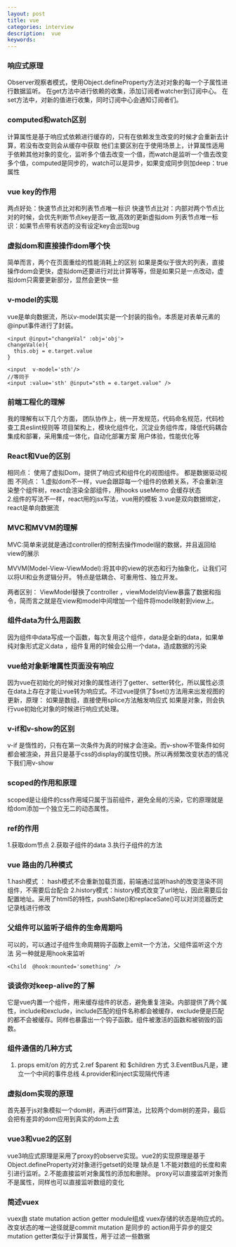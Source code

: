```yaml
---
layout: post
title: vue
categories: interview
description:  vue
keywords: 
---
```


### 响应式原理
Observer观察者模式，使用Object.defineProperty方法对对象的每一个子属性进行数据监听。
在get方法中进行依赖的收集，添加订阅者watcher到订阅中心。
在set方法中，对新的值进行收集，同时订阅中心会通知订阅者们。


### computed和watch区别
计算属性是基于响应式依赖进行缓存的，只有在依赖发生改变的时候才会重新去计算，若没有改变则会从缓存中获取
他们主要区别在于使用场景上，计算属性适用于依赖其他对象的变化，监听多个值去改变一个值，而watch是监听一个值去改变多个值，computed是同步的，watch可以是异步，如果变成同步则加deep：true属性

### vue key的作用
两点好处：快速节点比对和列表节点唯一标识
快速节点比对：内部对两个节点比对的时候，会优先判断节点key是否一致,高效的更新虚拟dom
列表节点唯一标识：如果节点带有状态的没有设定key会出现bug

### 虚拟dom和直接操作dom哪个快
简单而言，两个在页面重绘的性能消耗上的区别
如果是类似于很大的列表，直接操作dom会更快，虚拟dom还要进行对比计算等等，但是如果只是一点改动，虚拟dom只需要更新部分，显然会更快一些

### v-model的实现
vue是单向数据流，所以v-model其实是一个封装的指令。本质是对表单元素的@input事件进行了封装。  
```
<input @input="changeVal" :obj='obj'>
changeVal(e){
  this.obj = e.target.value
}

<input  v-model='sth'/> 
//等同于
<input :value='sth' @input="sth = e.target.value" />
```

### 前端工程化的理解
我的理解有以下几个方面，
团队协作上，统一开发规范，代码命名规范，代码检查工具eslint规则等
项目架构上，模块化组件化，沉淀业务组件库，降低代码耦合
集成和部署，采用集成一体化，自动化部署方案
用户体验，性能优化等

### React和Vue的区别
相同点：
使用了虚拟Dom，提供了响应式和组件化的视图组件。
都是数据驱动视图
不同点：
1.虚拟dom不一样，vue会跟踪每一个组件的依赖关系，不会重新渲染整个组件树，react会渲染全部组件，用hooks useMemo 会缓存状态  
2.组件的写法不一样，react用的jsx写法，vue用的模板
3.vue是双向数据绑定，react是单向数据流


### MVC和MVVM的理解
MVC:简单来说就是通过controller的控制去操作model层的数据，并且返回给view的展示

MVVM(Model-View-ViewModel):将其中的view的状态和行为抽象化，让我们可以将UI和业务逻辑分开。
特点是低耦合、可重用性、独立开发。

两者区别： ViewModel替换了controller ，viewModel向View暴露了数据和指令，简而言之就是在view和model中间增加一个组件将model映射到view上。


### 组件data为什么用函数
因为组件中data写成一个函数，每次复用这个组件，data是全新的data，如果单纯对象形式定义data ，组件复用的时候会公用一个data，造成数据的污染

### vue给对象新增属性页面没有响应
因为vue在初始化的时候对对象的属性进行了getter、setter转化，所以属性必须在data上存在才能让vue转为响应式。不过vue提供了$set()方法用来出发视图的更新，原理：
如果是数组，直接使用splice方法触发响应式
如果是对象，则会执行vue初始化对象的时候进行响应式处理。

### v-if和v-show的区别
v-if 是惰性的，只有在第一次条件为真的时候才会渲染。而v-show不管条件如何都会被渲染，并且只是基于css的display的属性切换。所以再频繁改变状态的情况下我们用v-show


### scoped的作用和原理
scoped是让组件的css作用域只属于当前组件，避免全局的污染，它的原理就是给dom添加一个独立无二的动态属性。

### ref的作用
1.获取dom节点 2.获取子组件的data 3.执行子组件的方法

### vue 路由的几种模式
1.hash模式 ： hash模式不会重新加载页面，前端通过监听hash的改变渲染不同组件，不需要后台配合
2.history模式：history模式改变了url地址，因此需要后台配置地址。采用了html5的特性，pushSate()和replaceSate()可以对浏览器历史记录栈进行修改

### 父组件可以监听子组件的生命周期吗
可以的，可以通过子组件生命周期钩子函数上emit一个方法，父组件监听这个方法
另一种就是用hook来监听
```
<Child  @hook:mounted='something' />

```

### 谈谈你对keep-alive的了解
它是vue内置一个组件，用来缓存组件的状态，避免重复渲染。内部提供了两个属性，include和exclude，include匹配的组件名称都会被缓存，exclude便是匹配的都不会被缓存。同样也暴露出一个钩子函数。组件被激活的函数和被销毁的函数。

### 组件通信的几种方式
1. props emit/on 的方式
2.ref $parent 和 $children 方式
3.EventBus凡是，建立一个中间的事件总线
4.provider和inject实现隔代传递

### 虚拟dom实现的原理
首先基于js对象模拟一个dom树，再进行diff算法，比较两个dom树的差异，最后会把有差异的dom应用到真实的dom上去

### vue3和vue2的区别
vue3响应式原理是采用了proxy的observe实现。vue2的实现原理是基于Object.defineProperty对对象进行getset的处理
缺点是 1.不能对数组的长度和索引进行监听。2.不能直接监听对象属性的添加和删除。
proxy可以直接监听对象而不是属性，同样也可以直接监听数组的变化


### 简述vuex
vuex由 state mutation action getter module组成
vuex存储的状态是响应式的。改变状态的唯一途径就是commit mutation 是同步的 action用于异步的提交mutation 
getter类似于计算属性，用于过滤一些数据
